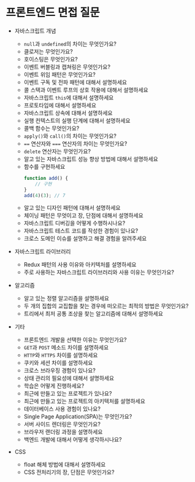# 프론트엔드 면접 질문

-   자바스크립트 개념
    -   `null`과 `undefined`의 차이는 무엇인가요?
    -   클로저는 무엇인가요?
    -   호이스팅은 무엇인가요?
    -   이벤트 버블링과 캡쳐링은 무엇인가요?
    -   이벤트 위임 패턴은 무엇인가요?
    -   이벤트 구독 및 전파 패턴에 대해서 설명하세요
    -   콜 스택과 이벤트 루프의 상호 작용에 대해서 설명하세요
    -   자바스크립트 `this`에 대해서 설명하세요
    -   프로토타입에 대해서 설명하세요
    -   자바스크립트 상속에 대해서 설명하세요
    -   실행 컨텍스트의 실행 단계에 대해서 설명하세요
    -   콜백 함수는 무엇인가요?
    -   `apply()`와 `call()`의 차이는 무엇인가요?
    -   `==` 연산자와 `===` 연산자의 차이는 무엇인가요?
    -   `delete` 연산자는 무엇인가요?
    -   알고 있는 자바스크립트 성능 향상 방법에 대해서 설명하세요
    -   함수를 구현하세요
        ```javascript
        function add() {
            // 구현
        }
        add(4)(3); // 7
        ```
    -   알고 있는 디자인 패턴에 대해서 설명하세요
    -   체이닝 패턴은 무엇이고 장, 단점에 대해서 설명하세요
    -   자바스크립트 디버깅을 어떻게 수행하시나요?
    -   자바스크립트 테스트 코드를 작성한 경험이 있나요?
    -   크로스 도메인 이슈를 설명하고 해결 경험을 알려주세요
-   자바스크립트 라이브러리
    -   Redux 패턴의 사용 이유와 아키텍처를 설명하세요
    -   주로 사용하는 자바스크립트 라이브러리와 사용 이유는 무엇인가요?
-   알고리즘

    -   알고 있는 정렬 알고리즘을 설명하세요
    -   두 개의 집합의 교집합을 찾는 경우에 떠오르는 최적의 방법은 무엇인가요?
    -   트리에서 최저 공통 조상을 찾는 알고리즘에 대해서 설명하세요

-   기타

    -   프론트엔드 개발을 선택한 이유는 무엇인가요?
    -   `GET`과 `POST` 메소드 차이를 설명하세요
    -   `HTTP`와 `HTTPS` 차이를 설명하세요
    -   쿠키와 세션 차이를 설명하세요
    -   크로스 브라우징 경험이 있나요?
    -   상태 관리의 필요성에 대해서 설명하세요
    -   학습은 어떻게 진행하세요?
    -   최근에 만들고 있는 프로젝트가 있나요?
    -   최근에 만들고 있는 프로젝트의 아키텍처를 설명하세요
    -   데이터베이스 사용 경험이 있나요?
    -   Single Page Application(SPA)는 무엇인가요?
    -   서버 사이드 렌더링은 무엇인가요?
    -   브라우저 랜더링 과정을 설명하세요
    -   백엔드 개발에 대해서 어떻게 생각하시나요?

-   CSS
    -   float 해체 방법에 대해서 설명하세요
    -   CSS 전처리기의 장, 단점은 무엇인가요?
